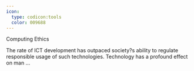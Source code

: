 ```yaml
---
icon:
  type: codicon:tools
  color: 009688
---
```

Computing Ethics

The rate of ICT development has outpaced society?s ability to regulate responsible usage of such technologies. Technology has a profound effect on man ... 
